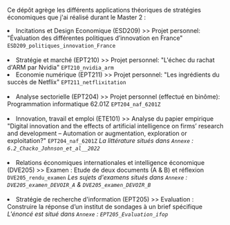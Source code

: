 Ce dépôt agrège les différents applications théoriques de stratégies économiques que j'ai réalisé durant le Master 2 :

<li> Incitations et Design Economique (ESD209) >> Projet personnel: "Évaluation des différentes politiques d’innovation en France" <code>ESD209_politiques_innovation_France</code></li><br>
<li> Stratégie et marché (EPT210) >> Projet personnel: "L'échec du rachat d'ARM par Nvidia" <code>EPT210_nvidia_arm</code><br> 
<li> Economie numérique (EPT211) >> Projet personnel: "Les ingrédients du succès de Netflix" <code>EPT211_netflixitation</code></li><br>
<li> Analyse sectorielle (EPT204) >> Projet personnel (effectué en binôme): Programmation informatique 62.01Z <code>EPT204_naf_6201Z</code></li><br>
<li> Innovation, travail et emploi (ETE101) >> Analyse du papier empirique "Digital innovation and the effects of artificial intelligence on firms’ research and development – Automation or augmentation, exploration or exploitation?" <code>EPT204_naf_6201Z</code><em> 
La littérature situés dans <code>Annexe</code> : <code>6.2_Chacko_Johnson_et_al__2022</code></em></li><br>
<li> Relations économiques internationales et intelligence économique (DVE205) >> Examen : Etude de deux documents (A & B) et réflexion <code>DVE205_rendu_examen</code><em>
Les sujets d'examens situés dans <code>Annexe</code> : <code>DVE205_examen_DEVOIR_A</code> & <code>DVE205_examen_DEVOIR_B</code></em></li><br>
<li> Stratégie de recherche d'information (EPT205) >> Evaluation : Construire la réponse d’un institut de sondages à un brief spécifique <em> 
L'énoncé est situé dans <code>Annexe</code> : <code>EPT205_Evaluation_ifop</code><em></li><br>
